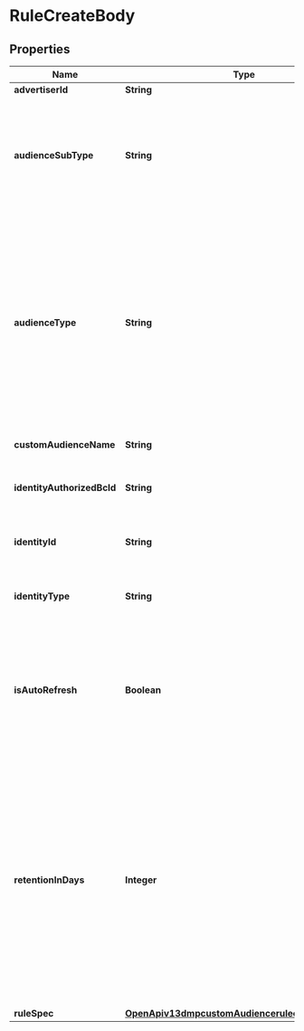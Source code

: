 # RuleCreateBody

## Properties
Name | Type | Description | Notes
------------ | ------------- | ------------- | -------------
**advertiserId** | **String** | Advertiser ID. |[required]  
**audienceSubType** | **String** | Audience sub type, indicating the type of ads that the audience can be used. Enum values: NORMAL: Audience for non-Reach &amp; Frequency ads. REACH_FREQUENCY: Audience for Reach &amp; Frequency ads. It can only be used in Reach &amp; Frequency ads. Default value: NORMAL. |  [optional]
**audienceType** | **String** | Audience type. Enum values: ENGAGEMENT: Engagement Audience (with asset type as ad groups). ENGAGEMENT_ORGANIC_VIDEO: Organic Engagement Audience (with asset type as public video). ENGAGEMENT_LIVE_VIDEO: Live Engagement Audience (with asset type as live video). APP: App Activity Audience. PIXEL: Website Traffic Audience. LEAD_GENERATION: Lead Generation Audience. BUSINESS_ACCOUNT: Business Account Audience. TIKTOK_SHOP: Shop Activity Audience. OFFLINE: Offline Activity Audience. |[required]  
**customAudienceName** | **String** | Audience name. Length limit: 128 characters. |[required]  
**identityAuthorizedBcId** | **String** | Required when identity_type is BC_AUTH_TT. ID of the Business Center that a TikTok Account User in Business Center identity is associated with. |  [optional]
**identityId** | **String** | Required when audience_type is ENGAGEMENT_LIVE_VIDEO or ENGAGEMENT_ORGANIC_VIDEO. Identity ID. |  [optional]
**identityType** | **String** | Required when audience_type is ENGAGEMENT_LIVE_VIDEO or ENGAGEMENT_ORGANIC_VIDEO. Identity type. Enum values: TT_USER, BC_AUTH_TT |  [optional]
**isAutoRefresh** | **Boolean** | Whether to turn on the audience auto-refresh function. Supported values: true, false. Default value: true. If you enable this feature, your audience will automatically refresh to include the latest user data according to the lookback window you set. If you disable this feature, your audience will not automatically refresh. |  [optional]
**retentionInDays** | **Integer** | Number of days to retain the audience. Value range: 1-365. Note: If this field is passed, the expiration date will be the specified number of retention days from the date when the audience was created. Any operations to the audience CANNOT reset the expiration date. If this field is not passed, the expiration date will be 365 days from the last time the audience was applied to an active ad group or modified. Applying the audience to an active ad group or modifying the audience will reset the expiration date. To learn about the actions that will reset the expiration date, refer to the Help Center article Audience Expiration Policy. |  [optional]
**ruleSpec** | [**OpenApiv13dmpcustomAudiencerulecreateRuleSpec**](OpenApiv13dmpcustomAudiencerulecreateRuleSpec.md) |  |[required]  
